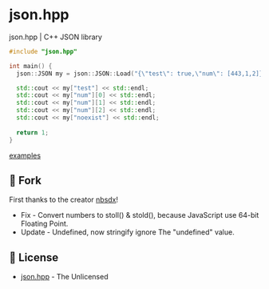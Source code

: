 # json.hpp
json.hpp | C++ JSON library

```cpp
#include "json.hpp"

int main() {
  json::JSON my = json::JSON::Load("{\"test\": true,\"num\": [443,1,2]}");

  std::cout << my["test"] << std::endl;  
  std::cout << my["num"][0] << std::endl;
  std::cout << my["num"][1] << std::endl;
  std::cout << my["num"][2] << std::endl;
  std::cout << my["noexist"] << std::endl;
  
  return 1;
}
```
[examples](https://github.com/FelipeIzolan/json.hpp/tree/master/examples)

## 🍴 Fork

First thanks to the creator [nbsdx](https://github.com/nbsdx)!

- Fix - Convert numbers to stoll() & stold(), because JavaScript use 64-bit Floating Point.
- Update - Undefined, now stringify ignore The "undefined" value.

## 📜 License

- [json.hpp](./) - The Unlicensed
